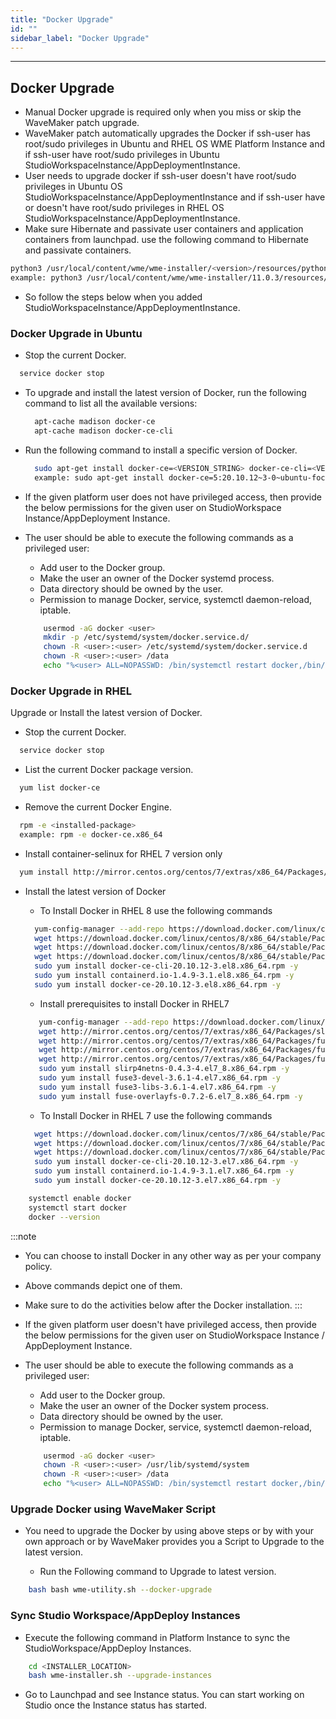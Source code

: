 ```yaml
---
title: "Docker Upgrade"
id: ""
sidebar_label: "Docker Upgrade"
---
```

---

## Docker Upgrade

- Manual Docker upgrade is required only when you miss or skip the WaveMaker patch upgrade.
- WaveMaker patch automatically upgrades the Docker if ssh-user has root/sudo privileges in Ubuntu and RHEL OS WME Platform Instance and if ssh-user have root/sudo privileges in Ubuntu StudioWorkspaceInstance/AppDeploymentInstance.
- User needs to upgrade docker if ssh-user doesn't have root/sudo privileges in Ubuntu OS StudioWorkspaceInstance/AppDeploymentInstance and if ssh-user have or doesn't have root/sudo privileges in RHEL OS StudioWorkspaceInstance/AppDeploymentInstance.
- Make sure Hibernate and passivate user containers and application containers from launchpad. use the following command to Hibernate and passivate containers.

```bash
python3 /usr/local/content/wme/wme-installer/<version>/resources/python/3/passivation_deletion.py -pr <protocol> -d <domain> -u <adminUser> -p <adminPasswd>
example: python3 /usr/local/content/wme/wme-installer/11.0.3/resources/python/3/passivation_deletion.py -pr http -d localhost -u test@wavemaker.com -p test-password -di False
```

- So follow the steps below when you added StudioWorkspaceInstance/AppDeploymentInstance.

### Docker Upgrade in Ubuntu

- Stop the current Docker.

```bash
  service docker stop
```

- To upgrade and install the latest version of Docker, run the following command to list all the available versions:

  ```bash
    apt-cache madison docker-ce
    apt-cache madison docker-ce-cli
  ```

- Run the following command to install a specific version of Docker.

  ```bash
    sudo apt-get install docker-ce=<VERSION_STRING> docker-ce-cli=<VERSION_STRING> containerd.io
    example: sudo apt-get install docker-ce=5:20.10.12~3-0~ubuntu-focal docker-ce-cli=5:20.10.12~3-0~ubuntu-focal containerd.io -y
  ```

- If the given platform user does not have privileged access, then provide the below permissions for the given user on StudioWorkspace Instance/AppDeployment Instance.  
- The user should be able to execute the following commands as a privileged user:
  - Add user to the Docker group.  
  - Make the user an owner of the Docker systemd process.
  - Data directory should be owned by the user.
  - Permission to manage Docker, service, systemctl daemon-reload, iptable.

  ```bash
      usermod -aG docker <user>
      mkdir -p /etc/systemd/system/docker.service.d/
      chown -R <user>:<user> /etc/systemd/system/docker.service.d
      chown -R <user>:<user> /data
      echo "%<user> ALL=NOPASSWD: /bin/systemctl restart docker,/bin/systemctl daemon-reload,/sbin/iptables" >> /etc/sudoers.d/<sudoers-file-name>
  ```

### Docker Upgrade in RHEL

Upgrade or Install the latest version of Docker.

- Stop the current Docker.

```bash
  service docker stop
```

- List the current Docker package version.

```bash
  yum list docker-ce
```

- Remove the current Docker Engine.

```bash
  rpm -e <installed-package>
  example: rpm -e docker-ce.x86_64
```

- Install container-selinux for RHEL 7 version only

```bash
  yum install http://mirror.centos.org/centos/7/extras/x86_64/Packages/container-selinux-2.107-1.el7_6.noarch.rpm -y
```

- Install the latest version of Docker
  - To Install Docker in RHEL 8 use the following commands
  
  ```bash
    yum-config-manager --add-repo https://download.docker.com/linux/centos/docker-ce.repo
    wget https://download.docker.com/linux/centos/8/x86_64/stable/Packages/docker-ce-cli-20.10.12-3.el8.x86_64.rpm
    wget https://download.docker.com/linux/centos/8/x86_64/stable/Packages/containerd.io-1.4.9-3.1.el8.x86_64.rpm
    wget https://download.docker.com/linux/centos/8/x86_64/stable/Packages/docker-ce-20.10.12-3.el8.x86_64.rpm
    sudo yum install docker-ce-cli-20.10.12-3.el8.x86_64.rpm -y
    sudo yum install containerd.io-1.4.9-3.1.el8.x86_64.rpm -y
    sudo yum install docker-ce-20.10.12-3.el8.x86_64.rpm -y
  ```

  - Install prerequisites to install Docker in RHEL7
  
   ```bash
      yum-config-manager --add-repo https://download.docker.com/linux/centos/docker-ce.repo
      wget http://mirror.centos.org/centos/7/extras/x86_64/Packages/slirp4netns-0.4.3-4.el7_8.x86_64.rpm
      wget http://mirror.centos.org/centos/7/extras/x86_64/Packages/fuse3-devel-3.6.1-4.el7.x86_64.rpm
      wget http://mirror.centos.org/centos/7/extras/x86_64/Packages/fuse3-libs-3.6.1-4.el7.x86_64.rpm
      wget http://mirror.centos.org/centos/7/extras/x86_64/Packages/fuse-overlayfs-0.7.2-6.el7_8.x86_64.rpm
      sudo yum install slirp4netns-0.4.3-4.el7_8.x86_64.rpm -y
      sudo yum install fuse3-devel-3.6.1-4.el7.x86_64.rpm -y
      sudo yum install fuse3-libs-3.6.1-4.el7.x86_64.rpm -y
      sudo yum install fuse-overlayfs-0.7.2-6.el7_8.x86_64.rpm -y
   ```

  - To Install Docker in RHEL 7 use the following commands
  
  ```bash
    wget https://download.docker.com/linux/centos/7/x86_64/stable/Packages/docker-ce-cli-20.10.12-3.el7.x86_64.rpm
    wget https://download.docker.com/linux/centos/7/x86_64/stable/Packages/containerd.io-1.4.9-3.1.el7.x86_64.rpm
    wget https://download.docker.com/linux/centos/7/x86_64/stable/Packages/docker-ce-20.10.12-3.el7.x86_64.rpm
    sudo yum install docker-ce-cli-20.10.12-3.el7.x86_64.rpm -y
    sudo yum install containerd.io-1.4.9-3.1.el7.x86_64.rpm -y
    sudo yum install docker-ce-20.10.12-3.el7.x86_64.rpm -y
  ```  

```bash
    systemctl enable docker
    systemctl start docker
    docker --version
```

:::note

- You can choose to install Docker in any other way as per your company policy.
- Above commands depict one of them.
- Make sure to do the activities below after the Docker installation.
:::

- If the given platform user doesn't have privileged access, then provide the below permissions for the given user on StudioWorkspace Instance / AppDeployment Instance.
- The user should be able to execute the following commands as a privileged user:
  - Add user to the Docker group.  
  - Make the user an owner of the Docker system process.
  - Data directory should be owned by the user.
  - Permission to manage Docker, service, systemctl daemon-reload, iptable.

  ```bash
      usermod -aG docker <user>
      chown -R <user>:<user> /usr/lib/systemd/system
      chown -R <user>:<user> /data
      echo "%<user> ALL=NOPASSWD: /bin/systemctl restart docker,/bin/systemctl daemon-reload,/usr/sbin/iptables" >> /etc/sudoers.d/<sudoers-file-name>
  ```

### Upgrade Docker using WaveMaker Script

- You need to upgrade the Docker by using above steps or by with your own approach or by WaveMaker provides you a Script to Upgrade to the latest version.

   - Run the Following command  to Upgrade to latest version.

```bash
    bash bash wme-utility.sh --docker-upgrade
```       

### Sync Studio Workspace/AppDeploy Instances

- Execute the following command in Platform Instance to sync the StudioWorkspace/AppDeploy Instances.
  
```bash
    cd <INSTALLER_LOCATION>
    bash wme-installer.sh --upgrade-instances
```

- Go to Launchpad and see Instance status. You can start working on Studio once the Instance status has started.
